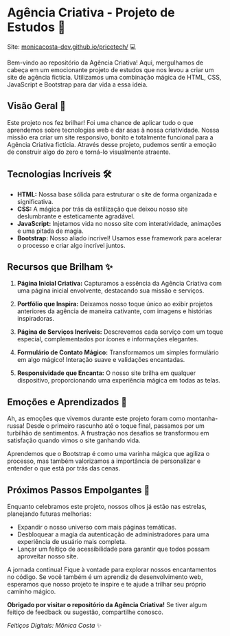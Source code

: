 # Agência Criativa - Projeto de Estudos 🚀

Site: [monicacosta-dev.github.io/pricetech/](https://monicacosta-dev.github.io/pricetech/) 💻

Bem-vindo ao repositório da Agência Criativa! Aqui, mergulhamos de cabeça em um emocionante projeto de estudos que nos levou a criar um site de agência fictícia. Utilizamos uma combinação mágica de HTML, CSS, JavaScript e Bootstrap para dar vida a essa ideia.

## Visão Geral 🌟

Este projeto nos fez brilhar! Foi uma chance de aplicar tudo o que aprendemos sobre tecnologias web e dar asas à nossa criatividade. Nossa missão era criar um site responsivo, bonito e totalmente funcional para a Agência Criativa fictícia. Através desse projeto, pudemos sentir a emoção de construir algo do zero e torná-lo visualmente atraente.

## Tecnologias Incríveis 🛠️

- **HTML:** Nossa base sólida para estruturar o site de forma organizada e significativa.
- **CSS:** A mágica por trás da estilização que deixou nosso site deslumbrante e esteticamente agradável.
- **JavaScript:** Injetamos vida no nosso site com interatividade, animações e uma pitada de magia.
- **Bootstrap:** Nosso aliado incrível! Usamos esse framework para acelerar o processo e criar algo incrível juntos.

## Recursos que Brilham ✨

1. **Página Inicial Criativa:** Capturamos a essência da Agência Criativa com uma página inicial envolvente, destacando sua missão e serviços.

2. **Portfólio que Inspira:** Deixamos nosso toque único ao exibir projetos anteriores da agência de maneira cativante, com imagens e histórias inspiradoras.

3. **Página de Serviços Incríveis:** Descrevemos cada serviço com um toque especial, complementados por ícones e informações elegantes.

4. **Formulário de Contato Mágico:** Transformamos um simples formulário em algo mágico! Interação suave e validações encantadas.

5. **Responsividade que Encanta:** O nosso site brilha em qualquer dispositivo, proporcionando uma experiência mágica em todas as telas.

## Emoções e Aprendizados 🌈

Ah, as emoções que vivemos durante este projeto foram como montanha-russa! Desde o primeiro rascunho até o toque final, passamos por um turbilhão de sentimentos. A frustração nos desafios se transformou em satisfação quando vimos o site ganhando vida.

Aprendemos que o Bootstrap é como uma varinha mágica que agiliza o processo, mas também valorizamos a importância de personalizar e entender o que está por trás das cenas.

## Próximos Passos Empolgantes 🚀

Enquanto celebramos este projeto, nossos olhos já estão nas estrelas, planejando futuras melhorias:

- Expandir o nosso universo com mais páginas temáticas.
- Desbloquear a magia da autenticação de administradores para uma experiência de usuário mais completa.
- Lançar um feitiço de acessibilidade para garantir que todos possam aproveitar nosso site.

A jornada continua! Fique à vontade para explorar nossos encantamentos no código. Se você também é um aprendiz de desenvolvimento web, esperamos que nosso projeto te inspire e te ajude a trilhar seu próprio caminho mágico.

**Obrigado por visitar o repositório da Agência Criativa!** Se tiver algum feitiço de feedback ou sugestão, compartilhe conosco.

*Feitiços Digitais: Mônica Costa* ✨

